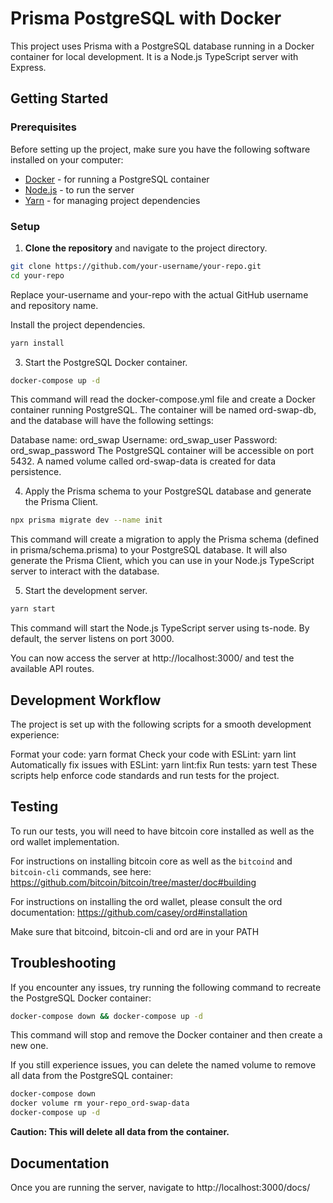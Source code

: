 # Prisma PostgreSQL with Docker

This project uses Prisma with a PostgreSQL database running in a Docker container for local development. It is a Node.js TypeScript server with Express.

## Getting Started

### Prerequisites

Before setting up the project, make sure you have the following software installed on your computer:

- [Docker](https://www.docker.com/) - for running a PostgreSQL container
- [Node.js](https://nodejs.org/) - to run the server
- [Yarn](https://yarnpkg.com/) - for managing project dependencies

### Setup

1. **Clone the repository** and navigate to the project directory.

```bash
git clone https://github.com/your-username/your-repo.git
cd your-repo
```

Replace your-username and your-repo with the actual GitHub username and repository name.

Install the project dependencies.

```bash
yarn install
```

3. Start the PostgreSQL Docker container.

```bash
docker-compose up -d
```

This command will read the docker-compose.yml file and create a Docker container running PostgreSQL. The container will be named ord-swap-db, and the database will have the following settings:

Database name: ord_swap
Username: ord_swap_user
Password: ord_swap_password
The PostgreSQL container will be accessible on port 5432. A named volume called ord-swap-data is created for data persistence.

4. Apply the Prisma schema to your PostgreSQL database and generate the Prisma Client.

```bash
npx prisma migrate dev --name init
```

This command will create a migration to apply the Prisma schema (defined in prisma/schema.prisma) to your PostgreSQL database. It will also generate the Prisma Client, which you can use in your Node.js TypeScript server to interact with the database.

5. Start the development server.

```bash
yarn start
```

This command will start the Node.js TypeScript server using ts-node. By default, the server listens on port 3000.

You can now access the server at http://localhost:3000/ and test the available API routes.

## Development Workflow

The project is set up with the following scripts for a smooth development experience:

Format your code: yarn format
Check your code with ESLint: yarn lint
Automatically fix issues with ESLint: yarn lint:fix
Run tests: yarn test
These scripts help enforce code standards and run tests for the project.

## Testing

To run our tests, you will need to have bitcoin core installed as well as the ord wallet implementation.

For instructions on installing bitcoin core as well as the `bitcoind` and `bitcoin-cli` commands, see here: https://github.com/bitcoin/bitcoin/tree/master/doc#building

For instructions on installing the ord wallet, please consult the ord documentation: https://github.com/casey/ord#installation

Make sure that bitcoind, bitcoin-cli and ord are in your PATH

## Troubleshooting

If you encounter any issues, try running the following command to recreate the PostgreSQL Docker container:

```bash
docker-compose down && docker-compose up -d
```

This command will stop and remove the Docker container and then create a new one.

If you still experience issues, you can delete the named volume to remove all data from the PostgreSQL container:

```bash
docker-compose down
docker volume rm your-repo_ord-swap-data
docker-compose up -d
```

**Caution: This will delete all data from the container.**

## Documentation

Once you are running the server, navigate to http://localhost:3000/docs/
